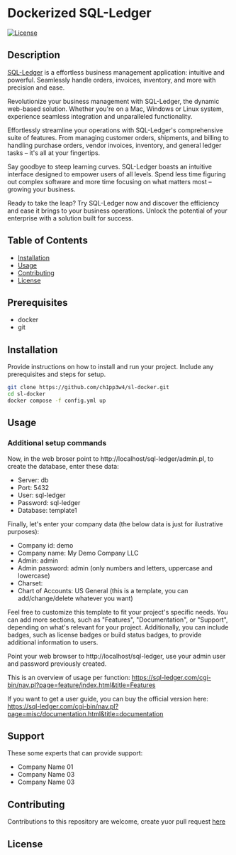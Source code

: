 # Dockerized SQL-Ledger 

[![License](https://img.shields.io/badge/License-GPL_V3.0.0-blue.svg)](LICENSE) 


## Description

[SQL-Ledger](https://sql-ledger.com) is a effortless business management application: intuitive and powerful. Seamlessly handle orders, invoices, inventory, and more with precision and ease.

Revolutionize your business management with SQL-Ledger, the dynamic web-based solution. Whether you're on a Mac, Windows or Linux system, experience seamless integration and unparalleled functionality.

Effortlessly streamline your operations with SQL-Ledger's comprehensive suite of features. From managing customer orders, shipments, and billing to handling purchase orders, vendor invoices, inventory, and general ledger tasks – it's all at your fingertips.

Say goodbye to steep learning curves. SQL-Ledger boasts an intuitive interface designed to empower users of all levels. Spend less time figuring out complex software and more time focusing on what matters most – growing your business.

Ready to take the leap? Try SQL-Ledger now and discover the efficiency and ease it brings to your business operations. Unlock the potential of your enterprise with a solution built for success.

## Table of Contents

- [Installation](#installation)
- [Usage](#usage)
- [Contributing](#contributing)
- [License](#license)

## Prerequisites

- docker
- git

## Installation

Provide instructions on how to install and run your project. Include any prerequisites and steps for setup.

```bash
git clone https://github.com/ch1pp3w4/sl-docker.git
cd sl-docker
docker compose -f config.yml up
```

## Usage

### Additional setup commands

Now, in the web broser point to http://localhost/sql-ledger/admin.pl, to create the database, enter these data:
- Server: db
- Port: 5432    
- User: sql-ledger
- Password: sql-ledger
- Database: template1

Finally, let's enter your company data (the below data is just for ilustrative purposes):
- Company id: demo
- Company name: My Demo Company LLC
- Admin: admin
- Admin password: admin (only numbers and letters, uppercase and lowercase)
- Charset: 
- Chart of Accounts: US General (this is a template, you can add/change/delete whatever you want)

Feel free to customize this template to fit your project's specific needs. You can add more sections, such as "Features", "Documentation", or "Support", depending on what's relevant for your project. Additionally, you can include badges, such as license badges or build status badges, to provide additional information to users.

Point your web browser to http://localhost/sql-ledger, use your admin user and password previously created.

This is an overview of usage per function: https://sql-ledger.com/cgi-bin/nav.pl?page=feature/index.html&title=Features

If you want to get a user guide, you can buy the official version here: https://sql-ledger.com/cgi-bin/nav.pl?page=misc/documentation.html&title=documentation

## Support

These some experts that can provide support:

- Company Name 01
- Company Name 03
- Company Name 03

## Contributing

Contributions to this repository are welcome, create yuor pull request [here](http://localhost/pull_request)

## License
